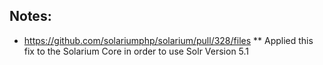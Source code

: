 

## Notes:
* https://github.com/solariumphp/solarium/pull/328/files
** Applied this fix to the Solarium Core in order to use Solr Version 5.1